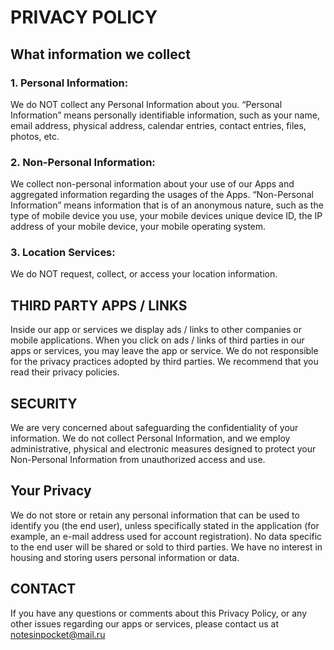 # PRIVACY POLICY

## What information we collect

### 1. Personal Information:

We do NOT collect any Personal Information about you. “Personal Information” means personally identifiable information, such as your name, email address, physical address, calendar entries, contact entries, files, photos, etc.

### 2. Non-Personal Information:

We collect non-personal information about your use of our Apps and aggregated information regarding the usages of the Apps. “Non-Personal Information” means information that is of an anonymous nature, such as the type of mobile device you use, your mobile devices unique device ID, the IP address of your mobile device, your mobile operating system.

### 3. Location Services:

We do NOT request, collect, or access your location information.

## THIRD PARTY APPS / LINKS

Inside our app or services we display ads / links to other companies or mobile applications. When you click on ads / links of third parties in our apps or services, you may leave the app or service. We do not responsible for the privacy practices adopted by third parties. We recommend that you read their privacy policies.

## SECURITY

We are very concerned about safeguarding the confidentiality of your information. We do not collect Personal Information, and we employ administrative, physical and electronic measures designed to protect your Non-Personal Information from unauthorized access and use.

## Your Privacy

We do not store or retain any personal information that can be used to identify you (the end user), unless specifically stated in the application (for example, an e-mail address used for account registration). No data specific to the end user will be shared or sold to third parties. We have no interest in housing and storing users personal information or data.

## CONTACT

If you have any questions or comments about this Privacy Policy, or any other issues regarding our apps or services, please contact us at notesinpocket@mail.ru
